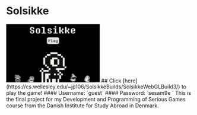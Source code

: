 # Solsikke
<img src="./solsikke.png" width="50%" height="50%">
## Click [here](https://cs.wellesley.edu/~jp106/SolsikkeBuilds/SolsikkeWebGLBuild3/) to play the game!
#### Username: `guest`
#### Password: `sesam9e `
This is the final project for my Development and Programming of Serious Games course from the Danish Institute for Study Abroad in Denmark. 
